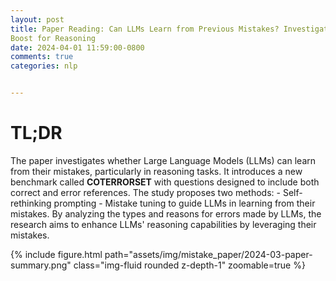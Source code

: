 ```yaml
---
layout: post
title: Paper Reading: Can LLMs Learn from Previous Mistakes? Investigating LLMs’ Errors to
Boost for Reasoning
date: 2024-04-01 11:59:00-0800
comments: true
categories: nlp


---
```


# TL;DR

The paper investigates whether Large Language Models (LLMs) can learn from their mistakes, particularly in reasoning tasks. 
It introduces a new benchmark called **COTERRORSET** with questions designed to include both correct and error references. 
The study proposes two methods:
    - Self-rethinking prompting
    - Mistake tuning 
to guide LLMs in learning from their mistakes. 
By analyzing the types and reasons for errors made by LLMs, the research aims to enhance LLMs' reasoning capabilities by leveraging their mistakes.

<div >
        {% include figure.html path="assets/img/mistake_paper/2024-03-paper-summary.png" class="img-fluid rounded z-depth-1" zoomable=true %}
</div>